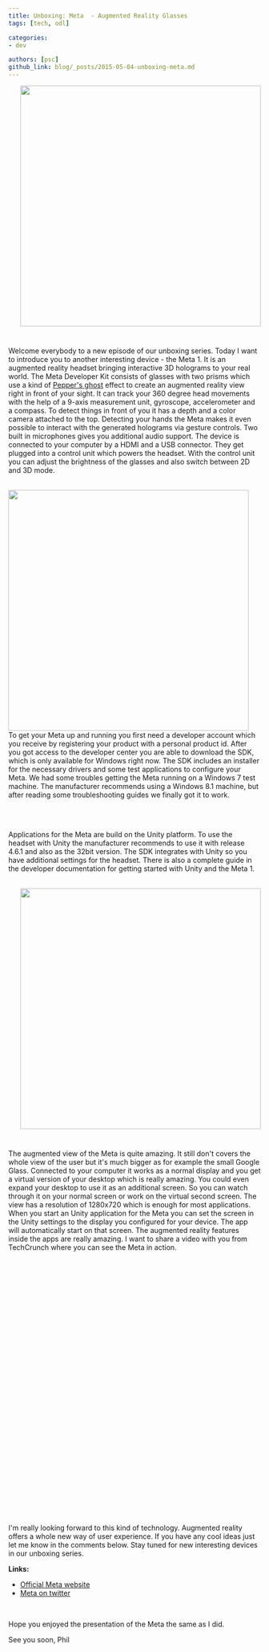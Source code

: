 ```yaml
---
title: Unboxing: Meta  - Augmented Reality Glasses
tags: [tech, odl]

categories:
- dev

authors: [psc]
github_link: blog/_posts/2015-05-04-unboxing-meta.md
---
```


<img src="/blog/img/meta_1.jpg" width="480" style="float: right; margin-left: 30px; margin-bottom: 40px;" />

Welcome everybody to a new episode of our unboxing series. Today I want to introduce you to another interesting device - the Meta 1. It is an augmented reality headset bringing interactive 3D holograms to your real world. The Meta Developer Kit consists of glasses with two prisms which use a kind of <a href="http://en.wikipedia.org/wiki/Pepper%27s_ghost" target="_blank">Pepper's ghost</a> effect to create an augmented reality view right in front of your sight. It can track your 360 degree head movements with the help of a 9-axis measurement unit, gyroscope, accelerometer and a compass. To detect things in front of you it has a depth and a color camera attached to the top. Detecting your hands the Meta makes it even possible to interact with the generated holograms via gesture controls. Two built in microphones gives you additional audio support. The device is connected to your computer by a HDMI and a USB connector. They get plugged into a control unit which powers the headset. With the control unit you can adjust the brightness of the glasses and also switch between 2D and 3D mode.

<br />

<img src="/blog/img/meta_2.jpg" width="480" style="float: left; margin-right: 30px;" />

To get your Meta up and running you first need a developer account which you receive by registering your product with a personal product id. After you got access to the developer center you are able to download the SDK, which is only available for Windows right now. The SDK includes an installer for the necessary drivers and some test applications to configure your Meta. We had some troubles getting the Meta running on a Windows 7 test machine. The manufacturer recommends using a Windows 8.1 machine, but after reading some troubleshooting guides we finally got it to work.

<br />
<br />

Applications for the Meta are build on the Unity platform. To use the headset with Unity the manufacturer recommends to use it with release 4.6.1 and also as the 32bit version. The SDK integrates with Unity so you have additional settings for the headset. There is also a complete guide in the developer documentation for getting started with Unity and the Meta 1.

<br />

<img src="/blog/img/meta_3.jpg" width="480" style="float: right; margin-left: 30px; margin-bottom: 40px;" />

The augmented view of the Meta is quite amazing. It still don't covers the whole view of the user but it's much bigger as for example the small Google Glass. Connected to your computer it works as a normal display and you get a virtual version of your desktop which is really amazing. You could even expand your desktop to use it as an additional screen. So you can watch through it on your normal screen or work on the virtual second screen. The view has a resolution of 1280x720 which is enough for most applications. When you start an Unity application for the Meta you can set the screen in the Unity settings to the display you configured for your device. The app will automatically start on that screen. The augmented reality features inside the apps are really amazing. I want to share a video with you from TechCrunch where you can see the Meta in action.

<br />

<div class="is-center" style='clear:both; width:780px; height:480px; margin: 0 auto;'>
<script type='text/javascript' src='http://pshared.5min.com/Scripts/PlayerSeed.js?sid=281&width=780&height=480&playList=518132621'></script>
</div>

<br />

I'm really looking forward to this kind of technology. Augmented reality offers a whole new way of user experience. If you have any cool ideas just let me know in the comments below. Stay tuned for new interesting devices in our unboxing series.

**Links:**
<ul>
	<li><a href="https://www.getameta.com/" target="_blank">Official Meta website</a></li>
	<li><a href="https://twitter.com/metaglasses" target="_blank">Meta on twitter</a></li>
</ul>

<br />

Hope you enjoyed the presentation of the Meta the same as I did.

See you soon,
Phil
